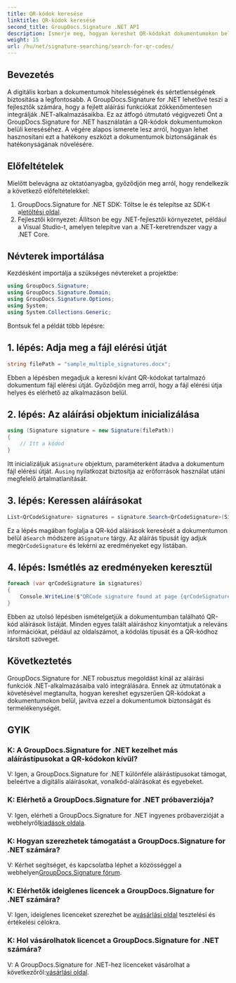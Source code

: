 ```yaml
---
title: QR-kódok keresése
linktitle: QR-kódok keresése
second_title: GroupDocs.Signature .NET API
description: Ismerje meg, hogyan kereshet QR-kódokat dokumentumokon belül a GroupDocs.Signature for .NET segítségével. Fokozatmentesen fokozza a dokumentumok biztonságát.
weight: 15
url: /hu/net/signature-searching/search-for-qr-codes/
---
```

## Bevezetés

A digitális korban a dokumentumok hitelességének és sértetlenségének biztosítása a legfontosabb. A GroupDocs.Signature for .NET lehetővé teszi a fejlesztők számára, hogy a fejlett aláírási funkciókat zökkenőmentesen integrálják .NET-alkalmazásaikba. Ez az átfogó útmutató végigvezeti Önt a GroupDocs.Signature for .NET használatán a QR-kódok dokumentumokon belüli kereséséhez. A végére alapos ismerete lesz arról, hogyan lehet hasznosítani ezt a hatékony eszközt a dokumentumok biztonságának és hatékonyságának növelésére.

## Előfeltételek

Mielőtt belevágna az oktatóanyagba, győződjön meg arról, hogy rendelkezik a következő előfeltételekkel:

1.  GroupDocs.Signature for .NET SDK: Töltse le és telepítse az SDK-t a[letöltési oldal](https://releases.groupdocs.com/signature/net/).
2. Fejlesztői környezet: Állítson be egy .NET-fejlesztői környezetet, például a Visual Studio-t, amelyen telepítve van a .NET-keretrendszer vagy a .NET Core.

## Névterek importálása

Kezdésként importálja a szükséges névtereket a projektbe:

```csharp
using GroupDocs.Signature;
using GroupDocs.Signature.Domain;
using GroupDocs.Signature.Options;
using System;
using System.Collections.Generic;
```

Bontsuk fel a példát több lépésre:

## 1. lépés: Adja meg a fájl elérési útját

```csharp
string filePath = "sample_multiple_signatures.docx";
```

Ebben a lépésben megadjuk a keresni kívánt QR-kódokat tartalmazó dokumentum fájl elérési útját. Győződjön meg arról, hogy a fájl elérési útja helyes és elérhető az alkalmazáson belül.

## 2. lépés: Az aláírási objektum inicializálása

```csharp
using (Signature signature = new Signature(filePath))
{
    // Itt a kódod
}
```

 Itt inicializáljuk a`Signature` objektum, paraméterként átadva a dokumentum fájl elérési útját. A`using` nyilatkozat biztosítja az erőforrások használat utáni megfelelő ártalmatlanítását.

## 3. lépés: Keressen aláírásokat

```csharp
List<QrCodeSignature> signatures = signature.Search<QrCodeSignature>(SignatureType.QrCode);
```

 Ez a lépés magában foglalja a QR-kód aláírások keresését a dokumentumon belül a`Search` módszere a`Signature` tárgy. Az aláírás típusát így adjuk meg`QrCodeSignature` és lekérni az eredményeket egy listában.

## 4. lépés: Ismétlés az eredményeken keresztül

```csharp
foreach (var qrCodeSignature in signatures)
{
    Console.WriteLine($"QRCode signature found at page {qrCodeSignature.PageNumber} with type {qrCodeSignature.EncodeType.TypeName} and text {qrCodeSignature.Text}");
}
```

Ebben az utolsó lépésben ismételgetjük a dokumentumban található QR-kód aláírások listáját. Minden egyes talált aláíráshoz kinyomtatjuk a releváns információkat, például az oldalszámot, a kódolás típusát és a QR-kódhoz társított szöveget.

## Következtetés

GroupDocs.Signature for .NET robusztus megoldást kínál az aláírási funkciók .NET-alkalmazásaiba való integrálására. Ennek az útmutatónak a követésével megtanulta, hogyan kereshet egyszerűen QR-kódokat a dokumentumokon belül, javítva ezzel a dokumentumok biztonságát és termelékenységét.

## GYIK

### K: A GroupDocs.Signature for .NET kezelhet más aláírástípusokat a QR-kódokon kívül?
V: Igen, a GroupDocs.Signature for .NET különféle aláírástípusokat támogat, beleértve a digitális aláírásokat, vonalkód-aláírásokat és egyebeket.

### K: Elérhető a GroupDocs.Signature for .NET próbaverziója?
 V: Igen, elérheti a GroupDocs.Signature for .NET ingyenes próbaverzióját a webhelyről[kiadások oldala](https://releases.groupdocs.com/).

### K: Hogyan szerezhetek támogatást a GroupDocs.Signature for .NET számára?
 V: Kérhet segítséget, és kapcsolatba léphet a közösséggel a webhelyen[GroupDocs.Signature fórum](https://forum.groupdocs.com/c/signature/13).

### K: Elérhetők ideiglenes licencek a GroupDocs.Signature for .NET számára?
 V: Igen, ideiglenes licenceket szerezhet be a[vásárlási oldal](https://purchase.groupdocs.com/temporary-license/) tesztelési és értékelési célokra.

### K: Hol vásárolhatok licencet a GroupDocs.Signature for .NET számára?
 V: A GroupDocs.Signature for .NET-hez licenceket vásárolhat a következőről:[vásárlási oldal](https://purchase.groupdocs.com/buy).